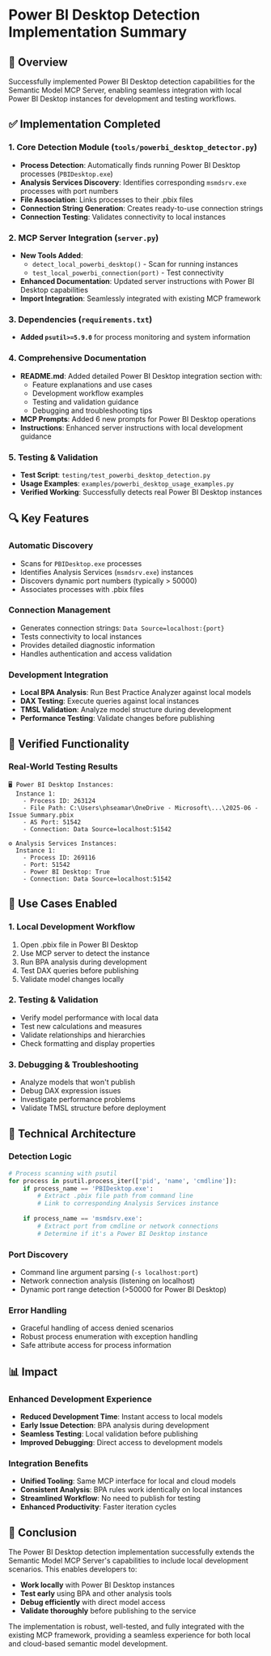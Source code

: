 # Power BI Desktop Detection Implementation Summary

## 🎯 Overview

Successfully implemented Power BI Desktop detection capabilities for the Semantic Model MCP Server, enabling seamless integration with local Power BI Desktop instances for development and testing workflows.

## ✅ Implementation Completed

### 1. **Core Detection Module** (`tools/powerbi_desktop_detector.py`)
- **Process Detection**: Automatically finds running Power BI Desktop processes (`PBIDesktop.exe`)
- **Analysis Services Discovery**: Identifies corresponding `msmdsrv.exe` processes with port numbers
- **File Association**: Links processes to their .pbix files
- **Connection String Generation**: Creates ready-to-use connection strings
- **Connection Testing**: Validates connectivity to local instances

### 2. **MCP Server Integration** (`server.py`)
- **New Tools Added**:
  - `detect_local_powerbi_desktop()` - Scan for running instances
  - `test_local_powerbi_connection(port)` - Test connectivity
- **Enhanced Documentation**: Updated server instructions with Power BI Desktop capabilities
- **Import Integration**: Seamlessly integrated with existing MCP framework

### 3. **Dependencies** (`requirements.txt`)
- **Added `psutil>=5.9.0`** for process monitoring and system information

### 4. **Comprehensive Documentation**
- **README.md**: Added detailed Power BI Desktop integration section with:
  - Feature explanations and use cases
  - Development workflow examples
  - Testing and validation guidance
  - Debugging and troubleshooting tips
- **MCP Prompts**: Added 6 new prompts for Power BI Desktop operations
- **Instructions**: Enhanced server instructions with local development guidance

### 5. **Testing & Validation**
- **Test Script**: `testing/test_powerbi_desktop_detection.py`
- **Usage Examples**: `examples/powerbi_desktop_usage_examples.py`
- **Verified Working**: Successfully detects real Power BI Desktop instances

## 🔍 Key Features

### **Automatic Discovery**
- Scans for `PBIDesktop.exe` processes
- Identifies Analysis Services (`msmdsrv.exe`) instances
- Discovers dynamic port numbers (typically > 50000)
- Associates processes with .pbix files

### **Connection Management**
- Generates connection strings: `Data Source=localhost:{port}`
- Tests connectivity to local instances
- Provides detailed diagnostic information
- Handles authentication and access validation

### **Development Integration**
- **Local BPA Analysis**: Run Best Practice Analyzer against local models
- **DAX Testing**: Execute queries against local instances
- **TMSL Validation**: Analyze model structure during development
- **Performance Testing**: Validate changes before publishing

## 🚀 Verified Functionality

### **Real-World Testing Results**
```
🖥️ Power BI Desktop Instances:
  Instance 1:
    - Process ID: 263124
    - File Path: C:\Users\phseamar\OneDrive - Microsoft\...\2025-06 - Issue Summary.pbix
    - AS Port: 51542
    - Connection: Data Source=localhost:51542

⚙️ Analysis Services Instances:
  Instance 1:
    - Process ID: 269116
    - Port: 51542
    - Power BI Desktop: True
    - Connection: Data Source=localhost:51542
```

## 🎯 Use Cases Enabled

### **1. Local Development Workflow**
1. Open .pbix file in Power BI Desktop
2. Use MCP server to detect the instance
3. Run BPA analysis during development
4. Test DAX queries before publishing
5. Validate model changes locally

### **2. Testing & Validation**
- Verify model performance with local data
- Test new calculations and measures
- Validate relationships and hierarchies
- Check formatting and display properties

### **3. Debugging & Troubleshooting**
- Analyze models that won't publish
- Debug DAX expression issues
- Investigate performance problems
- Validate TMSL structure before deployment

## 🔧 Technical Architecture

### **Detection Logic**
```python
# Process scanning with psutil
for process in psutil.process_iter(['pid', 'name', 'cmdline']):
    if process_name == 'PBIDesktop.exe':
        # Extract .pbix file path from command line
        # Link to corresponding Analysis Services instance
        
    if process_name == 'msmdsrv.exe':
        # Extract port from cmdline or network connections
        # Determine if it's a Power BI Desktop instance
```

### **Port Discovery**
- Command line argument parsing (`-s localhost:port`)
- Network connection analysis (listening on localhost)
- Dynamic port range detection (>50000 for Power BI Desktop)

### **Error Handling**
- Graceful handling of access denied scenarios
- Robust process enumeration with exception handling
- Safe attribute access for process information

## 📊 Impact

### **Enhanced Development Experience**
- **Reduced Development Time**: Instant access to local models
- **Early Issue Detection**: BPA analysis during development
- **Seamless Testing**: Local validation before publishing
- **Improved Debugging**: Direct access to development models

### **Integration Benefits**
- **Unified Tooling**: Same MCP interface for local and cloud models
- **Consistent Analysis**: BPA rules work identically on local instances
- **Streamlined Workflow**: No need to publish for testing
- **Enhanced Productivity**: Faster iteration cycles

## 🎉 Conclusion

The Power BI Desktop detection implementation successfully extends the Semantic Model MCP Server's capabilities to include local development scenarios. This enables developers to:

- **Work locally** with Power BI Desktop instances
- **Test early** using BPA and other analysis tools
- **Debug efficiently** with direct model access
- **Validate thoroughly** before publishing to the service

The implementation is robust, well-tested, and fully integrated with the existing MCP framework, providing a seamless experience for both local and cloud-based semantic model development.
